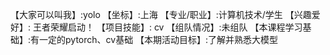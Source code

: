 【大家可以叫我】:yolo
【坐标】:上海
【专业/职业】:计算机技术/学生
【兴趣爱好】: 王者荣耀启动！
【项目技能】: cv
【组队情况】:未组队
【本课程学习基础】:有一定的pytorch、cv基础
【本期活动目标】:了解并熟悉大模型
